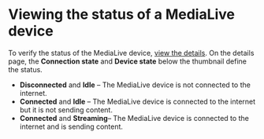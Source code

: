 # Viewing the status of a MediaLive device<a name="device-status"></a>

To verify the status of the MediaLive device, [view the details](device-edit.md)\. On the details page, the **Connection state** and **Device state** below the thumbnail define the status\.
+ **Disconnected** and **Idle** – The MediaLive device is not connected to the internet\. 
+ **Connected** and **Idle** – The MediaLive device is connected to the internet but it is not sending content\.
+ **Connected** and **Streaming**– The MediaLive device is connected to the internet and is sending content\.